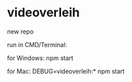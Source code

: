 # videoverleih
 new repo

run in CMD/Terminal:

for Windows:
npm start

for Mac:
DEBUG=videoverleih:* npm start
